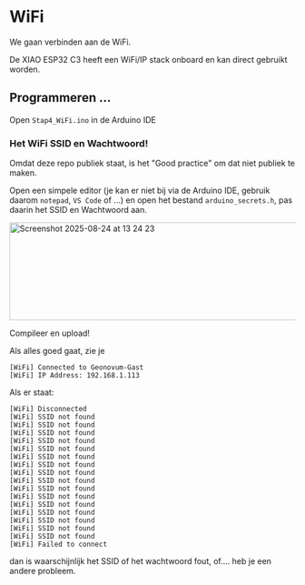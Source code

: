 # WiFi

We gaan verbinden aan de WiFi.

De XIAO ESP32 C3 heeft een WiFi/IP stack onboard en kan direct gebruikt worden.

## Programmeren ...

Open `Stap4_WiFi.ino` in de Arduino IDE

### Het WiFi SSID en Wachtwoord!

Omdat deze repo publiek staat, is het "Good practice" om dat niet publiek te maken.

Open een simpele editor (je kan er niet bij via de Arduino IDE, gebruik daarom `notepad`, `VS Code` of ...) en open het bestand `arduino_secrets.h`, pas daarin het SSID en Wachtwoord aan.

<img width="549" height="172" alt="Screenshot 2025-08-24 at 13 24 23" src="https://github.com/user-attachments/assets/2c41e506-1cc1-4197-891e-92c6e61aaca6" />

Compileer en upload!

Als alles goed gaat, zie je

```
[WiFi] Connected to Geonovum-Gast
[WiFi] IP Address: 192.168.1.113
```

Als er staat:

```
[WiFi] Disconnected
[WiFi] SSID not found
[WiFi] SSID not found
[WiFi] SSID not found
[WiFi] SSID not found
[WiFi] SSID not found
[WiFi] SSID not found
[WiFi] SSID not found
[WiFi] SSID not found
[WiFi] SSID not found
[WiFi] SSID not found
[WiFi] SSID not found
[WiFi] SSID not found
[WiFi] SSID not found
[WiFi] SSID not found
[WiFi] SSID not found
[WiFi] SSID not found
[WiFi] Failed to connect
```

dan is waarschijnlijk het SSID of het wachtwoord fout, of.... heb je een andere probleem.
